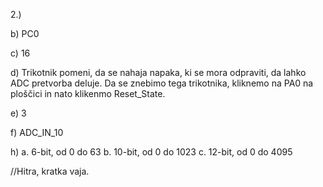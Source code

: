 2.)

b)
PC0

c)
16

d)
Trikotnik pomeni, da se nahaja napaka, ki se mora odpraviti, da lahko ADC pretvorba deluje.
Da se znebimo tega trikotnika, kliknemo na PA0 na ploščici in nato klikenmo Reset_State.

e)
3

f)
ADC_IN_10

h)
a. 6-bit, od 0 do 63
b. 10-bit, od 0 do 1023
c. 12-bit, od 0 do 4095

//Hitra, kratka vaja.
